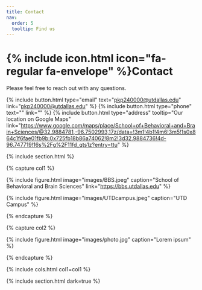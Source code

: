 ```yaml
---
title: Contact
nav:
  order: 5
  tooltip: Find us
---
```


# {% include icon.html icon="fa-regular fa-envelope" %}Contact

Please feel free to reach out with any questions. 

{%
  include button.html
  type="email"
  text="pkp240000@utdallas.edu"
  link="pkp240000@utdallas.edu"
%}
{%
  include button.html
  type="phone"
  text=""
  link=""
%}
{%
  include button.html
  type="address"
  tooltip="Our location on Google Maps"
  link="https://www.google.com/maps/place/School+of+Behavioral+and+Brain+Sciences/@32.9884781,-96.7502993,17z/data=!3m1!4b1!4m6!3m5!1s0x864c1f6fae01fb9b:0x725fb18b86a74062!8m2!3d32.9884736!4d-96.747719!16s%2Fg%2F11fd_qts1z?entry=ttu"
%}

{% include section.html %}

{% capture col1 %}

{%
  include figure.html
  image="images/BBS.jpeg"
  caption="School of Behavioral and Brain Sciences"
  link="https://bbs.utdallas.edu"
%}

{%
  include figure.html
  image="images/UTDcampus.jpeg"
  caption="UTD Campus"
%}

{% endcapture %}

{% capture col2 %}

{%
  include figure.html
  image="images/photo.jpg"
  caption="Lorem ipsum"
%}

{% endcapture %}

{% include cols.html col1=col1 %}

{% include section.html dark=true %}


